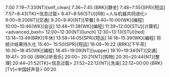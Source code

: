 
7:00
7:19~7:33{NT}[self_clean]
7:36~7:45 {BRK}[静坐]
7:48~7:55{SPR}[短运]
7:57~8:43{TK}<信息过载>
8:47~8:56{STU}[RB] <人与机器共同进化>
9:00~9:20{NT}[交通]
9:20~9:40{NT}[早餐]
9:40~10:00{WK}[编程]<WA>
10:00~10:46{WK}[会议]<WA>
10:48~11:38{WK}[编程]<WA>
11:39~12:00{STU}[计算机]<advanced_bash>
12:00~12:30{NT}[lunch]
12:30~13:13{STU}[ted]
13:14~13:49{BRK}[午休]
13:58~14:05{SPR}[短运]
14:18~15:39{WK}[编程]<life-time-tracker> 将统计结果持久化
15:40~ 15:50{SPR}[短运]
16:08~16:22 {BRK}[下午茶]
16:30~18:45{WK}[编程]<WA>
18:45~19:09{NT}[supper]
19:10~19:34{NT}[交通]
19:47~ 20:00 {BRK}[听音乐]
20:00~ 20:21{NT}[购物]
20:30~20:44{NT}[整理]
20:44~21:52{TK}<信息过载>
21:52~22:12{NT}[洗澡]
22:12~00:00 {BRK}[TV]<中国好声音>
00:20
